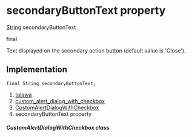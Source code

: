 
<div>

# secondaryButtonText property

</div>


[String](https://api.flutter.dev/flutter/dart-core/String-class.html)
secondaryButtonText


final




Text displayed on the secondary action button (default value is
\'Close\').



## Implementation

``` language-dart
final String secondaryButtonText;
```







1.  [talawa](../../index.md)
2.  [custom_alert_dialog_with_checkbox](../../widgets_custom_alert_dialog_with_checkbox/)
3.  [CustomAlertDialogWithCheckbox](../../widgets_custom_alert_dialog_with_checkbox/CustomAlertDialogWithCheckbox-class.md)
4.  secondaryButtonText property

##### CustomAlertDialogWithCheckbox class







